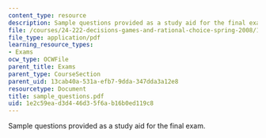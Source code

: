 ```yaml
---
content_type: resource
description: Sample questions provided as a study aid for the final exam.
file: /courses/24-222-decisions-games-and-rational-choice-spring-2008/1e2c59ead3d446d35f6ab16b0ed119c8_sample_questions.pdf
file_type: application/pdf
learning_resource_types:
- Exams
ocw_type: OCWFile
parent_title: Exams
parent_type: CourseSection
parent_uid: 13cab40a-531a-efb7-9dda-347dda3a12e8
resourcetype: Document
title: sample_questions.pdf
uid: 1e2c59ea-d3d4-46d3-5f6a-b16b0ed119c8
---
```

Sample questions provided as a study aid for the final exam.

